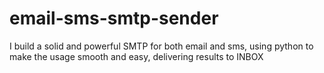 # email-sms-smtp-sender
I build a solid and powerful SMTP for both email and sms, using python to make the usage smooth and easy, delivering results to INBOX
